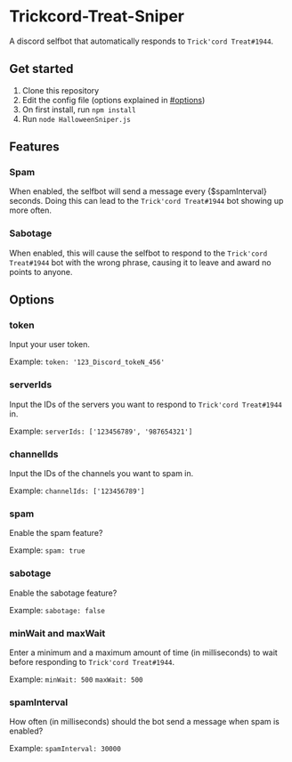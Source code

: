 # Trickcord-Treat-Sniper
A discord selfbot that automatically responds to `Trick'cord Treat#1944`.

## Get started
1. Clone this repository
2. Edit the config file (options explained in [#options](#options))
3. On first install, run `npm install`
4. Run `node HalloweenSniper.js`

## Features

### Spam

When enabled, the selfbot will send a message every {$spamInterval} seconds. Doing this can lead to the `Trick'cord Treat#1944` bot showing up more often.

### Sabotage

When enabled, this will cause the selfbot to respond to the `Trick'cord Treat#1944` bot with the wrong phrase, causing it to leave and award no points to anyone.

## Options

### token
Input your user token.

Example: `token: '123_Discord_tokeN_456'`

### serverIds
Input the IDs of the servers you want to respond to `Trick'cord Treat#1944` in.

Example: `serverIds: ['123456789', '987654321']`

### channelIds
Input the IDs of the channels you want to spam in.

Example: `channelIds: ['123456789']`

### spam
Enable the spam feature?

Example: `spam: true`

### sabotage
Enable the sabotage feature?

Example: `sabotage: false`

### minWait and maxWait
Enter a minimum and a maximum amount of time (in milliseconds) to wait before responding to `Trick'cord Treat#1944`.

Example: `minWait: 500` `maxWait: 500`

### spamInterval
How often (in milliseconds) should the bot send a message when spam is enabled?

Example: `spamInterval: 30000`

